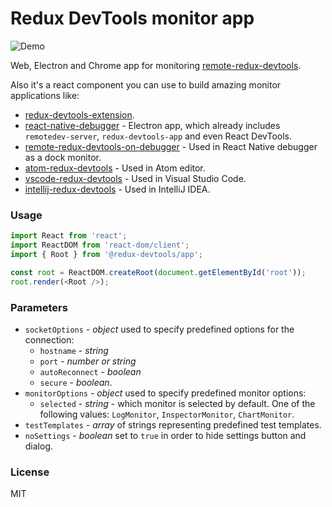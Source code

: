 # Redux DevTools monitor app

![Demo](https://raw.githubusercontent.com/zalmoxisus/remote-redux-devtools/master/demo.gif)

Web, Electron and Chrome app for monitoring [remote-redux-devtools](https://github.com/zalmoxisus/remote-redux-devtools).

Also it's a react component you can use to build amazing monitor applications like:

- [redux-devtools-extension](https://github.com/zalmoxisus/redux-devtools-extension).
- [react-native-debugger](https://github.com/jhen0409/react-native-debugger) - Electron app, which already includes `remotedev-server`, `redux-devtools-app` and even React DevTools.
- [remote-redux-devtools-on-debugger](https://github.com/jhen0409/remote-redux-devtools-on-debugger) - Used in React Native debugger as a dock monitor.
- [atom-redux-devtools](https://github.com/zalmoxisus/atom-redux-devtools) - Used in Atom editor.
- [vscode-redux-devtools](https://github.com/jkzing/vscode-redux-devtools) - Used in Visual Studio Code.
- [intellij-redux-devtools](https://github.com/takanuva15/intellij-redux-devtools) - Used in IntelliJ IDEA.

### Usage

```js
import React from 'react';
import ReactDOM from 'react-dom/client';
import { Root } from '@redux-devtools/app';

const root = ReactDOM.createRoot(document.getElementById('root'));
root.render(<Root />);
```

### Parameters

- `socketOptions` - _object_ used to specify predefined options for the connection:
  - `hostname` - _string_
  - `port` - _number or string_
  - `autoReconnect` - _boolean_
  - `secure` - _boolean_.
- `monitorOptions` - _object_ used to specify predefined monitor options:
  - `selected` - _string_ - which monitor is selected by default. One of the following values: `LogMonitor`, `InspectorMonitor`, `ChartMonitor`.
- `testTemplates` - _array_ of strings representing predefined test templates.
- `noSettings` - _boolean_ set to `true` in order to hide settings button and dialog.

### License

MIT
